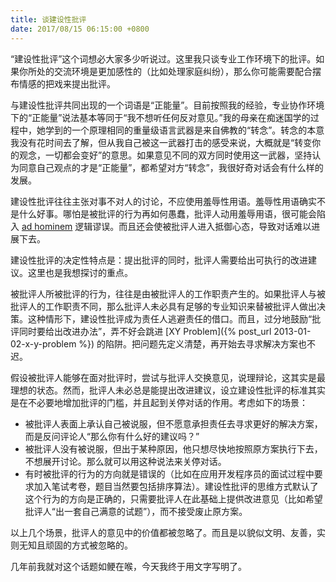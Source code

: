 ```yaml
---
title: 谈建设性批评
date: 2017/08/15 06:15:00 +0800
---
```


“建设性批评”这个词想必大家多少听说过。这里我只谈专业工作环境下的批评。如果你所处的交流环境是更加感性的（比如处理家庭纠纷），那么你可能需要配合摆布情感的把戏来提出批评。

与建设性批评共同出现的一个词语是“正能量”。目前按照我的经验，专业协作环境下的“正能量”说法基本等同于“我不想听任何反对意见。”我的母亲在痴迷国学的过程中，她学到的一个原理相同的重量级语言武器是来自佛教的“转念”。转念的本意我没有花时间去了解，但从我自己被这一武器打击的感受来说，大概就是“转变你的观念，一切都会变好”的意思。如果意见不同的双方同时使用这一武器，坚持认为同意自己观点的才是“正能量”，都希望对方“转念”，我很好奇对话会有什么样的发展。

建设性批评往往主张对事不对人的讨论，不应使用羞辱性用语。羞辱性用语确实不是什么好事。哪怕是被批评的行为再如何愚蠢，批评人动用羞辱用语，很可能会陷入 [ad hominem](https://yourlogicalfallacyis.com/ad-hominem) 逻辑谬误。而且还会使被批评人进入抵御心态，导致对话难以进展下去。

建设性批评的决定性特点是：提出批评的同时，批评人需要给出可执行的改进建议。这里也是我想探讨的重点。

被批评人所被批评的行为，往往是由被批评人的工作职责产生的。如果批评人与被批评人的工作职责不同，那么批评人未必具有足够的专业知识来替被批评人做出决策。这种情形下，建设性批评成为责任人逃避责任的借口。而且，过分地鼓励“批评同时要给出改进办法”，弄不好会跳进 [XY Problem]({% post_url 2013-01-02-x-y-problem %}) 的陷阱。把问题先定义清楚，再开始去寻求解决方案也不迟。

假设被批评人能够在面对批评时，尝试与批评人交换意见，说理辩论，这其实是最理想的状态。然而，批评人未必总是能提出改进建议，设立建设性批评的标准其实是在不必要地增加批评的门槛，并且起到关停对话的作用。考虑如下的场景：

* 被批评人表面上承认自己被说服，但不愿意承担责任去寻求更好的解决方案，而是反问评论人“那么你有什么好的建议吗？”
* 被批评人没有被说服，但出于某种原因，他只想尽快地按照原方案执行下去，不想展开讨论。那么就可以用这种说法来关停对话。
* 有时被批评的行为的方向就是错误的（比如在应用开发程序员的面试过程中要求加入笔试考卷，题目当然要包括排序算法）。建设性批评的思维方式默认了这个行为的方向是正确的，只需要批评人在此基础上提供改进意见（比如希望批评人“出一套自己满意的试题”），而不接受废止原方案。

以上几个场景，批评人的意见中的价值都被忽略了。而且是以貌似文明、友善，实则无知且顽固的方式被忽略的。

几年前我就对这个话题如鲠在喉，今天我终于用文字写明了。
